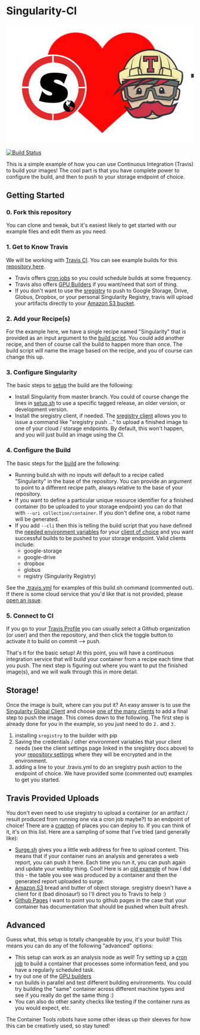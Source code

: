 # Singularity-CI

![sregistry-travis.png](sregistry-travis.png)

[![Build Status](https://travis-ci.org/singularityhub/singularity-ci.svg?branch=master)](https://travis-ci.org/singularityhub/singularity-ci)

This is a simple example of how you can use Continuous Integration (Travis) to build your images! The cool part is that you have complete power to configure the build, and then to push to your storage endpoint of choice.

## Getting Started

### 0. Fork this repository

You can clone and tweak, but it's easiest likely to get started with our example files and edit them as you need.

### 1. Get to Know Travis

We will be working with [Travis CI](https://www.travis-ci.org). You can see example builds for this [repository here](https://travis-ci.org/singularityhub/singularity-ci/builds).

 - Travis offers [cron jobs](https://docs.travis-ci.com/user/cron-jobs/) so you could schedule builds at some frequency.
 - Travis also offers [GPU Builders](https://circleci.com/docs/2.0/gpu/) if you want/need that sort of thing.
 - If you don't want to use the [sregistry](https://singularityhub.github.io/sregistry-cli) to push to Google Storage, Drive, Globus, Dropbox, or your personal Singularity Registry, travis will upload your artifacts directly to your [Amazon S3 bucket](https://docs.travis-ci.com/user/uploading-artifacts/).
 
### 2. Add your Recipe(s)

For the example here, we have a single recipe named "Singularity" that is provided as an input argument to the [build
script](build.sh). You could add another recipe, and then of course call the build to happen more than once. The build script will name the image based on the recipe, and you of course can change this up.

### 3. Configure Singularity

The basic steps to [setup](setup.sh) the build are the following:

 - Install Singularity from master branch. You could of course change the lines in [setup.sh](setup.sh) to use a specific tagged release, an older version, or development version.
 - Install the sregistry client, if needed. The [sregistry client]() allows you to issue a command like "sregistry push ..." to upload a finished image to one of your cloud / storage endpoints. By default, this won't happen, and you will just build an image using the CI.

### 4. Configure the Build

The basic steps for the [build](build.sh) are the following:

 - Running build.sh with no inputs will default to a recipe called "Singularity" in the base of the repository. You can provide an argument to point to a different recipe path, always relative to the base of your repository.
 - If you want to define a particular unique resource identifier for a finished container (to be uploaded to your storage endpoint) you can do that with `--uri collection/container`. If you don't define one, a robot name will be generated.
 - If you add `--cli` then this is telling the build script that you have defined the [needed environment variables](https://docs.travis-ci.com/user/environment-variables/#Defining-Variables-in-Repository-Settings) for your [client of choice](https://singularityhub.github.io/sregistry-cli/clients) and you want successful builds to be pushed to your storage endpoint. Valid clients include:
    - google-storage
    - google-drive
    - dropbox
    - globus
    - registry (Singularity Registry)

See the [.travis.yml](.travis.yml) for examples of this build.sh command (commented out). If there is some cloud service that you'd like that is not provided, please [open an issue](https://www.github.com/singularityhub/sregistry-cli/issues).

### 5. Connect to CI

If you go to your [Travis Profile](https://travis-ci.org/profile) you can usually select a Github organization (or user) and then the repository, and then click the toggle button to activate it to build on commit --> push.

That's it for the basic setup! At this point, you will have a continuous integration service that will build your container from a recipe each time that you push. The next step is figuring out where you want to put the finished image(s), and we will walk through this in more detail.


## Storage!

Once the image is built, where can you put it? An easy answer is to use the [Singularity Global Client](https://singularityhub.github.io/sregistry-cli) and choose [one of the many clients](https://singularityhub.github.io/sregistry-cli/clients) to add a final step to push the image. This comes down to the following. The first step is already done for you in the example, so you just need to do `2.` and `3.`

 1. installing `sregistry` to the builder with pip
 2. Saving the credentials / other environment variables that your client needs (see the client settings page linked in the sregistry docs above) to your [repository settings](https://docs.travis-ci.com/user/environment-variables/#Defining-Variables-in-Repository-Settings) where they will be encrypted and in the environment.
 3. adding a line to your .travis.yml to do an sregistry push action to the endpoint of choice. We have provided some (commented out) examples to get you started. 

## Travis Provided Uploads
You don't even need to use sregistry to upload a container (or an artifact / result produced from running one via a cron job maybe?) to an endpoint of choice! There are a [crapton](https://docs.travis-ci.com/user/deployment) of places you can deploy to. If you can think of it, it's on this list. Here are a sampling of some that I've tried (and generally like):

 - [Surge.sh](https://docs.travis-ci.com/user/deployment/surge/) gives you a little web address for free to upload content. This means that if your container runs an analysis and generates a web report, you can push it here. Each time you run it, you can push again and update your webby thing. Cool! Here is an [old example](http://containers-ftw.surge.sh/) of how I did this - the table you see was produced by a container and then the generated report uploaded to surge.
 - [Amazon S3](https://docs.travis-ci.com/user/deployment/s3/) bread and butter of object storage. sregistry doesn't have a client for it (bad dinosaur!) so I'll direct you to Travis to help :)
 - [Github Pages](https://docs.travis-ci.com/user/deployment/pages/) I want to point you to github pages in the case that your container has documentation that should be pushed when built afresh.


## Advanced

Guess what, this setup is totally changeable by you, it's your build! This means you can do any of the following "advanced" options:

 - This setup can work as an analysis node as well! Try setting up a [cron job](https://docs.travis-ci.com/user/cron-jobs/) to build a container that processes some information feed, and you have a regularly scheduled task.
 - try out one of the [GPU builders](https://circleci.com/docs/2.0/gpu/)
 - run builds in parallel and test different building environments. You could try building the "same" container across different machine types and see if you really do get the same thing :)
 - You can also do other sanity checks like testing if the container runs as you would expect, etc.

The Container Tools robots have some other ideas up their sleeves for how this can be creatively used, so stay tuned!
